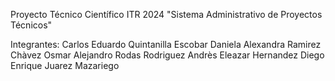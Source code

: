 Proyecto Técnico Científico ITR 2024
"Sistema Administrativo de Proyectos Técnicos"

Integrantes: 
Carlos Eduardo Quintanilla Escobar 
Daniela Alexandra Ramirez Chàvez 
Osmar Alejandro Rodas Rodriguez 
Andrès Eleazar Hernandez 
Diego Enrique Juarez Mazariego 
